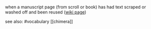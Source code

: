 when a manuscript page (from scroll or book) has had text scraped or washed off and been reused ([wiki page](https://en.wikipedia.org/wiki/Palimpsest))

see also:
#vocabulary 
[[chimera]]